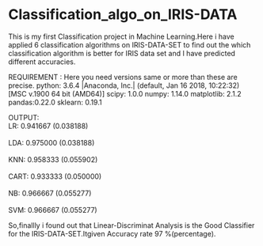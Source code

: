 # Classification_algo_on_IRIS-DATA
This is my first Classification project in Machine Learning.Here i have applied 6 classification algorithms on IRIS-DATA-SET to find out the which classification algorithm is better for IRIS data set and I have predicted different accuracies.


REQUIREMENT :
    Here you need versions same or more than these are precise.
python: 3.6.4 |Anaconda, Inc.| (default, Jan 16 2018, 10:22:32) [MSC v.1900 64 bit (AMD64)]
scipy: 1.0.0
numpy: 1.14.0
matplotlib: 2.1.2
pandas:0.22.0
sklearn: 0.19.1








OUTPUT:
<br>LR: 0.941667 (0.038188) </br>
<br>LDA: 0.975000 (0.038188) </br>
<br>KNN: 0.958333 (0.055902) </br>
<br>CART: 0.933333 (0.050000) </br>
<br>NB: 0.966667 (0.055277) </br>
<br>SVM: 0.966667 (0.055277)</br>


So,finallly i found out that Linear-Discriminat Analysis is the Good Classifier for the IRIS-DATA-SET.Itgiven Accuracy rate 97 %(percentage).
